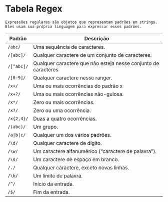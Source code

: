 # Tabela Regex
```
Expressões regulares são objetos que representam padrões em strings. Eles usam sua própria linguagem para expressar esses padrões.
```

| Padrão      | Descrição                                                      |
|-------------|----------------------------------------------------------------|
|   `/abc/`   | Uma sequência de caracteres.                                   |
|  `/[abc]/`  | Qualquer caractere de um conjunto de caracteres.               |
|  `/[^abc]/` | Qualquer caractere que não esteja nesse conjunto de caracteres |
|  `/[0-9]/`  | Qualquer caractere nesse ranger.                               |
|  `/x+/`  |  Uma ou mais ocorrências do padrão x                           |
|   `/x+?/`   | Uma ou mais ocorrências não-gulosa.                            |
|    `/x*/`   | Zero ou mais ocorrências.                                      |
|    `/x?/`   |  Zero ou uma ocorrência.                                       |
|  `/x{2,4}/` |  Duas a quatro ocorrências.                                    |
|  `/(abc)/`  | Um grupo.                                                      |
| `/a\|b\|c/` |  Qualquer um dos vários padrões.                               |
|     `/\d/`    | Qualquer caractere de dígito.                                  |
|    `/\w/`   |  Um caractere alfanumérico (“caractere de palavra”).           |
|    `/\s/`   | Um caractere de espaço em branco.                              |
|    `/./`    | Qualquer caractere, exceto novas linhas.                       |
|    `/\b/`   | Um limite de palavra.                                          |
|    `/^/`    |  Início da entrada.                                            |
|    `/$/`    | Fim da entrada.                                                |